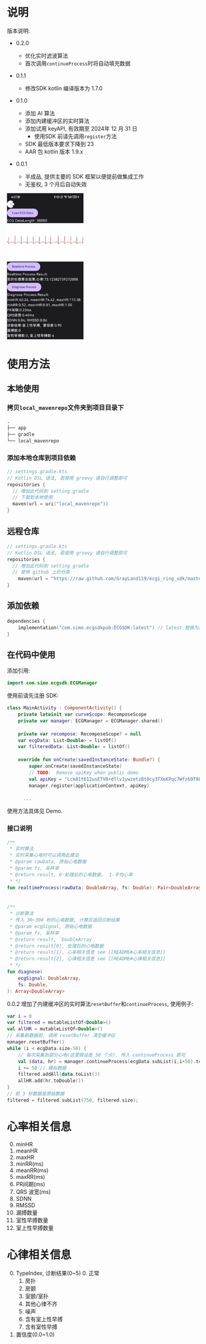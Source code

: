 # 说明

版本说明:

- 0.2.0
  - 优化实时滤波算法
  - 首次调用`continueProcess`时将自动填充数据

- 0.1.1
  - 修改SDK kotlin 编译版本为 1.7.0

- 0.1.0
  - 添加 AI 算法
  - 添加内建缓冲区的实时算法
  - 添加试用 keyAPI, 有效期至 2024年 12 月 31 日
    - 使用SDK 前请先调用`register`方法
  - SDK 最低版本要求下降到 23
  - AAR 包 kotlin 版本 1.9.x
- 0.0.1
  - 半成品, 提供主要的 SDK 框架以便提前做集成工作
  - 无鉴权, 3 个月后自动失效



<img src="demo.jpg" width="200" />



# 使用方法

## 本地使用

### 拷贝`local_mavenrepo`文件夹到项目目录下

```txt
.
├── app
├── gradle
└── local_mavenrepo
```

### 添加本地仓库到项目依赖

```kotlin DSL
// settings.gradle.kts
// Kotlin DSL 语法, 若使用 groovy 请自行调整即可
repositories {
  // 增加此代码到 setting gradle
  // 下载到本地使用
  maven(url = uri("local_mavenrepo"))
}
```

## 远程仓库

```kotlin DSL
// settings.gradle.kts
// Kotlin DSL 语法, 若使用 groovy 请自行调整即可
repositories {
  // 增加此代码到 setting gradle
  // 使用 github 上的仓库
	maven(url = "https://raw.github.com/GrayLand119/ecgi_ring_sdk/master/local_mavenrepo")
}
```



## 添加依赖

```Kotlin DSL
dependencies {
    implementation("com.simo.ecgsdkpub:ECGSDK:latest") // latest 替换为最新版本
}
```



## 在代码中使用

添加引用:

```kotlin
import com.simo.ecgsdk.ECGManager
```

使用前请先注册 SDK:

```kotlin
class MainActivity : ComponentActivity() {
    private lateinit var curveScope: RecomposeScope
    private var manager: ECGManager = ECGManager.shared()

    private var recompose: RecomposeScope? = null
    var ecgData: List<Double> = listOf()
    var filteredData: List<Double> = listOf()

    override fun onCreate(savedInstanceState: Bundle?) {
        super.onCreate(savedInstanceState)
        // TODO:  Remove apiKey when public demo
        val apiKey = "Lck01t612usETV8+dllv1ywzetzBt0cy3TXeKPqc7Wfz69T9LERsRcDMyumiviyP" // Trial before 2025
        manager.register(applicationContext, apiKey)
		
      ...
```

使用方法具体见 Demo.

### 接口说明

```kotlin
/**
 * 实时算法
 * 实时采集心电时可以调用此算法
 * @param rawData, 原始心电数据
 * @param fs, 采样率
 * @return result, 0-处理后的心电数据,  1-平均心率
 * */
fun realtimeProcess(rawData: DoubleArray, fs: Double): Pair<DoubleArray, Int>


/**
 * 诊断算法
 * 传入 30~300 秒的心电数据, 计算后返回诊断结果
 * @param ecgSignal, 原始心电数据
 * @param fs, 采样率
 * @return result, `DoubleArray`
 * @return result[0], 处理后的心电数据
 * @return result[1], 心率相关信息 see [[README#心率相关信息]]
 * @return result[2], 心律相关信息 see [[README#心律相关信息]]
 * */
fun diagnose(
    ecgSignal: DoubleArray,
    fs: Double,
): Array<DoubleArray>

```

0.0.2 增加了内建缓冲区的实时算法`resetBuffer`和`continueProcess`, 使用例子:

```kotlin
var i = 0
var filtered = mutableListOf<Double>()
val allHR = mutableListOf<Double>()
// 采集新数据前, 调用 resetBuffer 清空缓冲区
manager.resetBuffer()
while (i < ecgData.size-50) {
    // 每次采集到部分心电(这里假设是 50 个点), 传入 continueProcess 即可
    val (data, hr) = manager.continueProcess(ecgData.subList(i,i+50).toDoubleArray(), 250.0)
    i += 50 // 模拟数据
    filtered.addAll(data.toList())
    allHR.add(hr.toDouble())
}
// 前 3 秒数据是原始数据
filtered = filtered.subList(750, filtered.size);
```



# 心率相关信息

0. minHR
1. meanHR
2. maxHR
3. minRR(ms)
4. meanRR(ms)
5. maxRR(ms)
6. PR间期(ms)
7. QRS 波宽(ms)
8. SDNN
9. RMSSD
10. 漏搏数量
11. 室性早搏数量
12. 室上性早搏数量



# 心律相关信息

0. TypeIndex, 诊断结果(0~5)
   0. 正常
   1. 房扑
   2. 房颤
   3. 室颤/室扑
   4. 其他心律不齐
   5. 噪声
   6. 含有室上性早搏
   7. 含有室性早搏
1. 置信度(0.0~1.0)